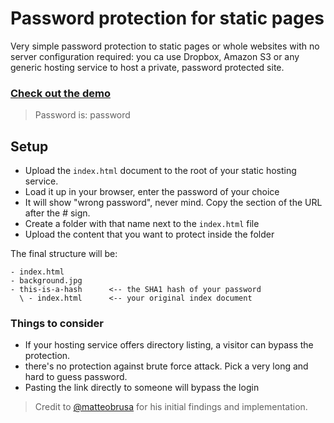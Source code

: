 # Password protection for static pages

Very simple password protection to static pages or whole websites with no server configuration required: you ca use Dropbox, Amazon S3 or any generic hosting service to host a private, password protected site.



### [Check out the demo](https://chrissy-dev.github.io/protected-github-pages/)
>Password is: password

## Setup

- Upload the `index.html` document to the root of your static hosting service.
- Load it up in your browser, enter the password of your choice
- It will show "wrong password", never mind. Copy the section of the URL after the # sign.
- Create a folder with that name next to the `index.html` file
- Upload the content that you want to protect inside the folder

The final structure will be:

```
- index.html
- background.jpg
- this-is-a-hash      <-- the SHA1 hash of your password
  \ - index.html      <-- your original index document
```

### Things to consider 

- If your hosting service offers directory listing, a visitor can bypass the protection.
- there's no protection against brute force attack. Pick a very long and hard to guess password.
- Pasting the link directly to someone will bypass the login

> Credit to [@matteobrusa](https://github.com/matteobrusa/Password-protection-for-static-pages) for his initial findings and implementation.
